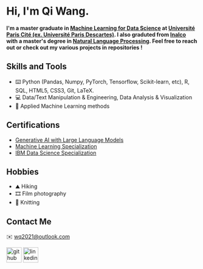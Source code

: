 # Hi, I'm Qi Wang.

<!-- ![Profile views](https://gpvc.arturio.dev/wq2021) -->

**I'm a master graduate in [Machine Learning for Data Science](https://biomedicale.u-paris.fr/master-informatique/master-informatique-amsd/) at [Université  Paris Cité (ex. Université Paris Descartes)](https://u-paris.fr/). I also graduted from [Inalco](http://www.inalco.fr/) with a master's degree in [Natural Language Processing](http://www.inalco.fr/formations/formations-diplomes/accueil-formations-diplomes/masters/master-tal). Feel free to reach out or check out my various projects in repositories !**

## Skills and Tools
- ⌨️ Python (Pandas, Numpy, PyTorch, Tensorflow, Scikit-learn, etc), R, SQL, HTML5, CSS3, Git, LaTeX.
- 💻 Data/Text Manipulation & Engineering, Data Analysis & Visualization
- 🧰 Applied Machine Learning methods

## Certifications
- [Generative AI with Large Language Models](https://www.coursera.org/account/accomplishments/certificate/XY4CL7EH9V8J)
- [Machine Learning Specialization](https://www.coursera.org/account/accomplishments/specialization/certificate/BSJ8TNG58S6A)
- [IBM Data Science Specialization](https://www.coursera.org/account/accomplishments/specialization/certificate/9ARBP28X8953)

## Hobbies
- ⛰ Hiking
- 🎞 Film photography
- 🧶 Knitting

## Contact Me
✉️ wq2021@outlook.com   

[<img src='https://cdn.jsdelivr.net/npm/simple-icons@3.0.1/icons/github.svg' alt='github' height='40'>](https://github.com/wq2021)  [<img src='https://cdn.jsdelivr.net/npm/simple-icons@3.0.1/icons/linkedin.svg' alt='linkedin' height='40'>](https://www.linkedin.com/in/qi-wang-562669bb/)  
